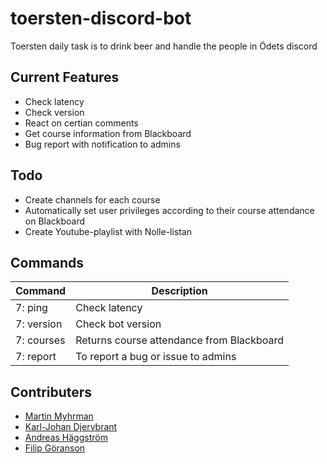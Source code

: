 # toersten-discord-bot
Toersten daily task is to drink beer and handle the people in Ödets discord


## Current Features
- Check latency
- Check version
- React on certian comments
- Get course information from Blackboard
- Bug report with notification to admins

## Todo
- Create channels for each course
- Automatically set user privileges according to their course attendance on Blackboard
- Create Youtube-playlist with Nolle-listan
 

## Commands
| Command | Description |
|---------|-------------|
| 7: ping | Check latency |
| 7: version | Check bot version |
| 7: courses | Returns course attendance from Blackboard |
| 7: report | To report a bug or issue to admins |

## Contributers
- [Martin Myhrman](https://github.com/myhrmans/)
- [Karl-Johan Djervbrant](https://github.com/kallekj/)
- [Andreas Häggström](https://github.com/AndreasH96/)
- [Filip Göranson](https://github.com/filipgoranson/)
 
